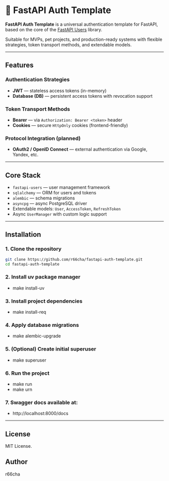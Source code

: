 # 🚀 FastAPI Auth Template

**FastAPI Auth Template** is a universal authentication template for FastAPI, based on the core of the [FastAPI Users](https://github.com/fastapi-users/fastapi-users) library.

Suitable for MVPs, pet projects, and production-ready systems with flexible strategies, token transport methods, and extendable models.

---

## Features

### Authentication Strategies

- **JWT** — stateless access tokens (in-memory)
- **Database (DB)** — persistent access tokens with revocation support

### Token Transport Methods

- **Bearer** — via `Authorization: Bearer <token>` header
- **Cookies** — secure `HttpOnly` cookies (frontend-friendly)

### Protocol Integration (planned)

- **OAuth2 / OpenID Connect** — external authentication via Google, Yandex, etc.

---

## Core Stack

- `fastapi-users` — user management framework
- `sqlalchemy` — ORM for users and tokens
- `alembic` — schema migrations
- `asyncpg` — async PostgreSQL driver
- Extendable models: `User`, `AccessToken`, `RefreshToken`
- Async `UserManager` with custom logic support

---

## Installation

### 1. Clone the repository

```bash
git clone https://github.com/r66cha/fastapi-auth-template.git
cd fastapi-auth-template
```

### 2. Install uv package manager

- make install-uv

### 3. Install project dependencies

- make install-req

### 4. Apply database migrations

- make alembic-upgrade

### 5. (Optional) Create initial superuser

- make superuser

### 6. Run the project

- make run
- make urn

### 7. Swagger docs available at:

- http://localhost:8000/docs

---

## License

MIT License.

## Author

r66cha

